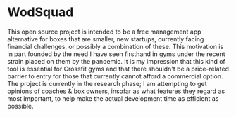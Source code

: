 # WodSquad

This open source project is intended to be a free management app alternative for boxes that are smaller, new startups, currently facing financial challenges, or possibly a combination of these. This motivation is in part founded by the need I have seen firsthand in gyms under the recent strain placed on them by the pandemic. It is my impression that this kind of tool is essential for Crossfit gyms and that there shouldn't be a price-related barrier to entry for those that currently cannot afford a commercial option. The project is currently in the research phase; I am attempting to get opinions of coaches & box owners, insofar as what features they regard as most important, to help make the actual development time as efficient as possible.
